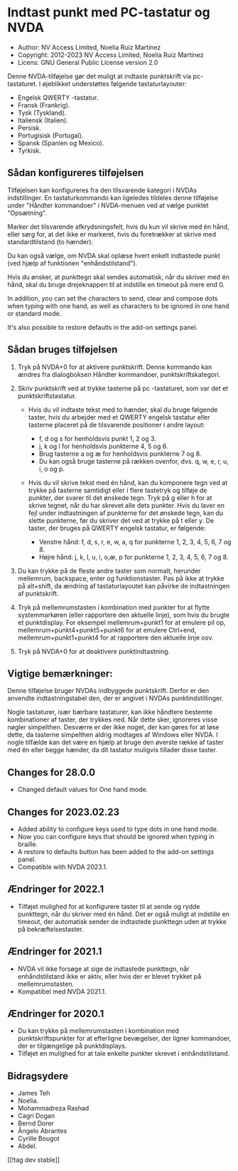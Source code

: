 # Indtast punkt med PC-tastatur og NVDA #

* Author: NV Access Limited, Noelia Ruiz Martínez
* Copyright: 2012-2023 NV Access Limited, Noelia Ruiz Martínez
* Licens: GNU General Public License version 2.0

Denne NVDA-tilføjelse gør det muligt at indtaste punktskrift via
pc-tastaturet. I øjeblikket understøttes følgende tastaturlayouter:

* Engelsk QWERTY -tastatur.
* Fransk (Frankrig).
* Tysk (Tyskland).
* Italiensk (Italien).
* Persisk.
* Portugisisk (Portugal).
* Spansk (Spanien og Mexico).
* Tyrkisk.

## Sådan konfigureres tilføjelsen

Tilføjelsen kan konfigureres fra den tilsvarende kategori i NVDAs
indstillinger. En tastaturkommando kan ligeledes tildeles denne tilføjelse
under "Håndter kommandoer" i NVDA-menuen ved at vælge punktet "Opsætning".

Marker det tilsvarende afkrydsningsfelt, hvis du kun vil skrive med én hånd,
eller sørg for, at det ikke er markeret, hvis du foretrækker at skrive med
standardtilstand (to hænder).

Du kan også vælge, om NVDA skal oplæse hvert enkelt indtastede punkt (ved
hjælp af funktionen "enhåndstilstand").

Hvis du ønsker, at punkttegn skal sendes automatisk, når du skriver med én
hånd, skal du bruge drejeknappen til at indstille en timeout på mere end 0.

In addition, you can set the characters to send, clear and compose dots when
typing with one hand, as well as characters to be ignored in one hand or
standard mode.

It's also possible to restore defaults in the add-on settings panel.

## Sådan bruges tilføjelsen

1. Tryk på NVDA+0 for at aktivere punktskrift. Denne kommando kan ændres fra
   dialogboksen Håndter kommandoer, punktskriftskategori.
2. Skriv punktskrift ved at trykke tasterne på pc -tastaturet, som var det
   et punktskriftstastatur.

	* Hvis du vil indtaste tekst med to hænder, skal du bruge følgende taster,
	  hvis du arbejder med et QWERTY engelsk tastatur eller tasterne placeret
	  på de tilsvarende positioner i andre layout:

		* f, d og s for henholdsvis punkt 1, 2 og 3.
		* j, k og l for henholdsvis punkterne 4, 5 og 6.
		* Brug tasterne a og æ for henholdsvis punkterne 7 og 8.
		* Du kan også bruge tasterne på rækken ovenfor,  dvs. q, w, e, r, u, i, o
		  og p.

	* Hvis du vil skrive tekst med én hånd, kan du komponere tegn ved at trykke
	  på tasterne samtidigt eller i flere tastetryk og tilføje de punkter, der
	  svarer til det ønskede tegn. Tryk på g eller h for at skrive tegnet, når
	  du har skrevet alle dets punkter. Hvis du laver en fejl under
	  indtastningen af punkterne for det ønskede tegn, kan du slette punkterne,
	  før du skriver det ved at trykke på t eller y. De taster, der bruges på
	  QWERTY engelsk tastatur, er følgende:

		* Venstre hånd: f, d, s, r, e, w, a, q for punkterne 1, 2, 3, 4, 5, 6, 7
		  og 8.
		* Højre hånd: j, k, l, u, i, o,æ, p for punkterne 1, 2, 3, 4, 5, 6, 7 og
		  8.

3. Du kan trykke på de fleste andre taster som normalt, herunder mellemrum,
   backspace, enter og funktionstaster. Pas på ikke at trykke på alt+shift,
   da ændring af tastaturlayoutet kan påvirke de indtastningen af
   punktskrift.
4. Tryk på mellemrumstasten i kombination med punkter for at flytte
   systemmarkøren (eller rapportere den aktuelle linje), som hvis du brugte
   et punktdisplay. For eksempel mellemrum+punkt1 for at emulere pil op,
   mellemrum+punkt4+punkt5+punkt6 for at emulere Ctrl+end,
   mellemrum+punkt1+punkt4 for at rapportere den aktuelle linje osv.
5. Tryk på NVDA+0 for at deaktivere punktindtastning.

## Vigtige bemærkninger:

Denne tilføjelse bruger NVDAs indbyggede punktskrift. Derfor er den anvendte
indtastningstabel den, der er angivet i NVDAs punktindstillinger.

Nogle tastaturer, især bærbare tastaturer, kan ikke håndtere bestemte
kombinationer af taster, der trykkes ned. Når dette sker, ignoreres visse
nøgler simpelthen. Desværre er der ikke noget, der kan gøres for at løse
dette, da tasterne simpelthen aldrig modtages af Windows eller NVDA. I nogle
tilfælde kan det være en hjælp at bruge den øverste række af taster med én
eller begge hænder, da dit tastatur muligvis tillader disse taster.


## Changes for 28.0.0

* Changed default values for One hand mode.

## Changes for 2023.02.23

* Added ability to configure keys used to type dots in one hand mode.
* Now you can configure keys that should be ignored when typing in braille.
* A restore to defaults button has been added to the add-on settings panel.
* Compatible with NVDA 2023.1.

## Ændringer for 2022.1

* Tilføjet mulighed for at konfigurere taster til at sende og rydde
  punkttegn, når du skriver med én hånd. Det er også muligt at indstille en
  timeout, der automatisk sender de indtastede punkttegn uden at trykke på
  bekræftelsestaster.

## Ændringer for 2021.1

* NVDA vil ikke forsøge at sige de indtastede punkttegn, når enhåndstilstand
  ikke er aktiv, eller hvis der er blevet trykket på mellemrumstasten.
* Kompatibel med NVDA 2021.1.

## Ændringer for 2020.1

* Du kan trykke på mellemrumstasten i kombination med punktskriftspunkter
  for at efterligne bevægelser, der ligner kommandoer, der er tilgængelige
  på punktdisplays.
* Tilføjet en mulighed for at tale enkelte punkter skrevet i
  enhåndstilstand.

## Bidragsydere

* James Teh
* Noelia.
* Mohammadreza Rashad
* Cagri Dogan
* Bernd Dorer
* Ângelo Abrantes
* Cyrille Bougot
* Abdel.

[[!tag dev stable]]
